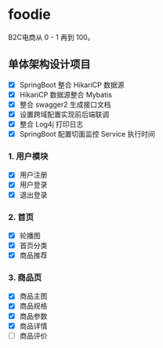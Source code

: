 # foodie
B2C电商从 0 - 1 再到 100。

## 单体架构设计项目
-[x] SpringBoot 整合 HikariCP 数据源
-[x] HikariCP 数据源整合 Mybatis
-[x] 整合 swagger2 生成接口文档
-[x] 设置跨域配置实现前后端联调
-[x] 整合 Log4j 打印日志
-[x] SpringBoot 配置切面监控 Service 执行时间
### 1. 用户模块
-[x] 用户注册
-[x] 用户登录
-[x] 退出登录
### 2. 首页
-[x] 轮播图
-[x] 首页分类
-[x] 商品推荐
### 3. 商品页
-[x] 商品主图
-[x] 商品规格
-[x] 商品参数
-[x] 商品详情
-[ ] 商品评价